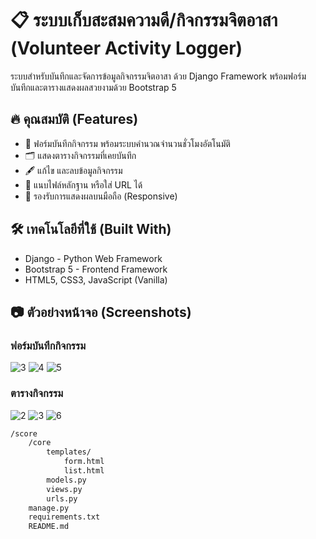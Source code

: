 # 📋 ระบบเก็บสะสมความดี/กิจกรรมจิตอาสา (Volunteer Activity Logger)
ระบบสำหรับบันทึกและจัดการข้อมูลกิจกรรมจิตอาสา ด้วย Django Framework พร้อมฟอร์มบันทึกและตารางแสดงผลสวยงามด้วย Bootstrap 5
## 🔥 คุณสมบัติ (Features)
- 📄 ฟอร์มบันทึกกิจกรรม พร้อมระบบคำนวณจำนวนชั่วโมงอัตโนมัติ
- 🗂 แสดงตารางกิจกรรมที่เคยบันทึก
- 🖋 แก้ไข และลบข้อมูลกิจกรรม
- 📎 แนบไฟล์หลักฐาน หรือใส่ URL ได้
- 📱 รองรับการแสดงผลบนมือถือ (Responsive)
## 🛠 เทคโนโลยีที่ใช้ (Built With)
- Django - Python Web Framework
- Bootstrap 5 - Frontend Framework
- HTML5, CSS3, JavaScript (Vanilla)
## 📷 ตัวอย่างหน้าจอ (Screenshots)
### ฟอร์มบันทึกกิจกรรม
![3](https://github.com/user-attachments/assets/969e67ad-6dd5-4348-b30d-2c506f89d81c)
![4](https://github.com/user-attachments/assets/79b95135-8126-4f7a-b134-3a3130038ed2)
![5](https://github.com/user-attachments/assets/c570ebe6-c717-4d45-8e37-afd656e81b8e)
### ตารางกิจกรรม
![2](https://github.com/user-attachments/assets/69e0f4f8-9c5c-47a3-9a9e-fd108225f654)
![3](https://github.com/user-attachments/assets/a4b9b8ea-99a7-41b4-b7ae-c8781ca47d95)
![6](https://github.com/user-attachments/assets/7500bd76-d8c6-46c9-a9cc-1b7a83690b26)
```bash
/score
    /core
        templates/
            form.html
            list.html
        models.py
        views.py
        urls.py
    manage.py
    requirements.txt
    README.md
